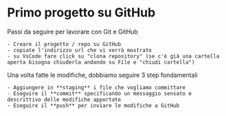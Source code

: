 # Primo progetto su GitHub

Passi da seguire per lavorare con Git e GitHub

    - Creare il progetto / repo su GitHub
    - copiate l'indirizzo url che vi verrà mostrato
    - su VsCode fare click su "clona repository" (se c'è già una cartella aperta bisogna chiuderla andando su File e "chiudi cartella")

Una volta fatte le modifiche, dobbiamo seguire 3 step fondamentali

    - Aggiungere in **staging** i file che vogliamo committare
    - Eseguire il **commit** specificando un messaggio sensato e descrittivo delle modifiche apportate
    - Eseguire il **push** per inviare le modifiche a GitHub
